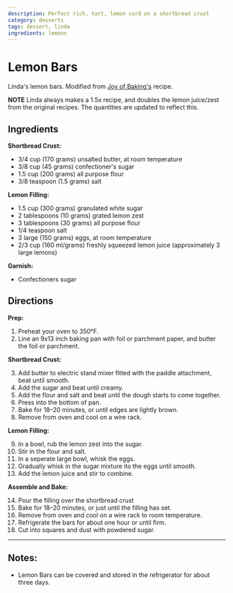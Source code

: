 ```yaml
---
description: Perfect rich, tart, lemon curd on a shortbread crust 
category: desserts
tags: dessert, linda
ingredients: lemons
---
```


# Lemon Bars

Linda's lemon bars. Modified from [Joy of Baking's](https://www.joyofbaking.com/LemonBars.html) recipe.

**NOTE** Linda always makes a 1.5x recipe, and doubles the lemon juice/zest from the original recipes. The quantities are updated to reflect this.

## Ingredients

**Shortbread Crust:**
- 3/4 cup (170 grams) unsalted butter, at room temperature
- 3/8 cup (45 grams) confectioner's sugar
- 1.5 cup (200 grams) all purpose flour
- 3/8 teaspoon (1.5 grams) salt

**Lemon Filling:**
- 1.5 cup (300 grams) granulated white sugar
- 2 tablespoons (10 grams) grated lemon zest
- 3 tablespoons (30 grams) all purpose flour
- 1/4 teaspoon salt
- 3 large (150 grams) eggs, at room temperature
- 2/3 cup (160 ml/grams) freshly squeezed lemon juice (approximately 3 large lemons)

**Garnish:**
- Confectioners sugar 

## Directions

**Prep:** 

1. Preheat your oven to 350°F. 
2. Line an 9x13 inch baking pan with foil or parchment paper, and butter the foil or parchment.

**Shortbread Crust:** 

3. Add butter to  electric stand mixer fitted with the paddle attachment, beat until smooth. 
4. Add the sugar and beat until creamy. 
5. Add the flour and salt and beat until the dough starts to come together. 
6. Press into the bottom of pan.
7. Bake for 18–20 minutes, or until edges are lightly brown. 
8. Remove from oven and cool on a wire rack.

**Lemon Filling:** 

9. In a bowl, rub the lemon zest into the sugar. 
10. Stir in the flour and salt. 
11. In a seperate large bowl, whisk the eggs. 
12. Gradually whisk in the sugar mixture ito the eggs until smooth. 
13. Add the lemon juice and stir to combine. 

**Assemble and Bake:**

14. Pour the filling over the shortbread crust 
15. Bake for 18–20 minutes, or just until the filling has set. 
16. Remove from oven and cool on a wire rack to room temperature. 
17. Refrigerate the bars for about one hour or until firm. 
18. Cut into squares and dust with powdered sugar. 

* * *

## Notes:

- Lemon Bars can be covered and stored in the refrigerator for about three days.